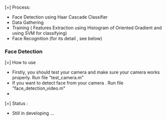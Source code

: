 
[=] Process: 
- Face Detection using Haar Cascade Classifier
- Data Gathering 
- Training ( Features Extraction using Histogram of Oriented Gradient and using SVM for classifying) 
- Face Recognition 
(for its detail , see below) 
### Face Detection 



[=] How to use 
- Firstly, you should test your camera and make sure your camera works properly. Run file "test_camera.m"
- If you want to detect face from your camera . Run file "face_detection_video.m" 
- 






[=] Status : 
- Still in developing ... 



